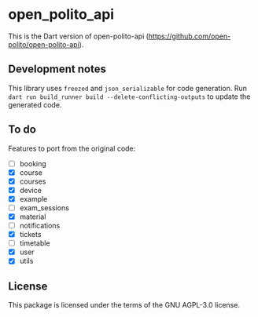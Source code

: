 # open_polito_api

This is the Dart version of open-polito-api (https://github.com/open-polito/open-polito-api).

## Development notes

This library uses `freezed` and `json_serializable` for code generation. Run `dart run build_runner build --delete-conflicting-outputs` to update the generated code.

## To do

Features to port from the original code:

- [ ] booking
- [x] course
- [x] courses
- [x] device
- [x] example
- [ ] exam_sessions
- [x] material
- [ ] notifications
- [x] tickets
- [ ] timetable
- [x] user
- [x] utils

## License

This package is licensed under the terms of the GNU AGPL-3.0 license.
